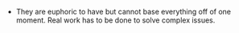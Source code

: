 - They are euphoric to have but cannot base everything off of one moment. Real work has to be done to solve complex issues.